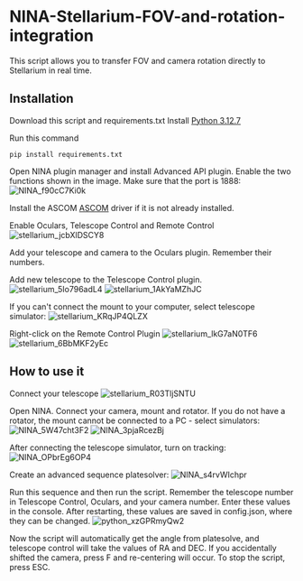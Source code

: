 # NINA-Stellarium-FOV-and-rotation-integration
This script allows you to transfer FOV and camera rotation directly to Stellarium in real time.

## Installation
Download this script and requirements.txt
Install [Python 3.12.7](https://www.python.org/downloads/release/python-3127/)

Run this command
```
pip install requirements.txt
```
Open NINA plugin manager and install Advanced API plugin.
Enable the two functions shown in the image. Make sure that the port is 1888:
![NINA_f90cC7Ki0k](https://github.com/user-attachments/assets/2f6436b9-37eb-4947-8f25-9bb4af2db9a9)

Install the ASCOM [ASCOM](https://ascom-standards.org/Downloads/Index.htm)  driver if it is not already installed.

Enable Oculars, Telescope Control and Remote Control
![stellarium_jcbXlDSCY8](https://github.com/user-attachments/assets/d1e86ee2-c522-49a6-9e73-ecf6b1fad407)

Add your telescope and camera to the Oculars plugin. Remember their numbers.

Add new telescope to the Telescope Control plugin.
![stellarium_5Io796adL4](https://github.com/user-attachments/assets/970e5769-5fad-4f36-8dae-dcf3227a270a)
![stellarium_1AkYaMZhJC](https://github.com/user-attachments/assets/a2ed0899-1fb7-4c3e-84e0-6078f1d1a35c)

If you can't connect the mount to your computer, select telescope simulator:
![stellarium_KRqJP4QLZX](https://github.com/user-attachments/assets/ad3b1f4b-e3fc-481f-9ad0-43b5064100fe)

Right-click on the Remote Control Plugin
![stellarium_lkG7aN0TF6](https://github.com/user-attachments/assets/b0aa4dac-9ccb-4244-bd2e-602de582654f)
![stellarium_6BbMKF2yEc](https://github.com/user-attachments/assets/36f34d38-5fed-4797-a706-7d900dcb30ec)

## How to use it
Connect your telescope
![stellarium_R03TljSNTU](https://github.com/user-attachments/assets/a2922e08-70c2-4c60-b0f5-a944dff21b83)

Open NINA. Connect your camera, mount and rotator. If you do not have a rotator, the mount cannot be connected to a PC - select simulators:
![NINA_5W47cht3F2](https://github.com/user-attachments/assets/90c73c90-3616-4ba4-b755-4ff11f0105a1)
![NINA_3pjaRcezBj](https://github.com/user-attachments/assets/c4d5ffc0-e10e-4a60-95bc-c13da265925c)

After connecting the telescope simulator, turn on tracking:
![NINA_OPbrEg6OP4](https://github.com/user-attachments/assets/9863f765-4b5a-467f-9f04-abf0ea52d852)

Create an advanced sequence platesolver:
![NINA_s4rvWIchpr](https://github.com/user-attachments/assets/b279697e-f179-46ff-b47a-c61b9ff35d71)

Run this sequence and then run the script.
Remember the telescope number in Telescope Control, Oculars, and your camera number. Enter these values in the console. After restarting, these values are saved in config.json, where they can be changed.
![python_xzGPRmyQw2](https://github.com/user-attachments/assets/a758758a-224d-4aaf-b947-f95bf7ca26e0)

Now the script will automatically get the angle from platesolve, and telescope control will take the values of RA and DEC.
If you accidentally shifted the camera, press F and re-centering will occur.
To stop the script, press ESC.








